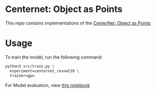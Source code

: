 # Centernet: Object as Points

This repo contains implementations of the [CenterNet: Object as Points](https://arxiv.org/abs/1904.07850)

# Usage

To train the model, run the following command:

```bash
python3 src/train.py \
  experiment=centernet_resnet18 \
  trainer=gpu
```

For Model evaluation, view [this notebook](./notebooks/test.ipynb)